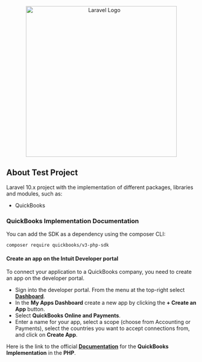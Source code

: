 <p align="center"><a href="https://laravel.com" target="_blank"><img src="https://raw.githubusercontent.com/laravel/art/master/logo-lockup/5%20SVG/2%20CMYK/1%20Full%20Color/laravel-logolockup-cmyk-red.svg" width="400" alt="Laravel Logo"></a></p>

## About Test Project

Laravel 10.x project with the implementation of different packages, libraries and modules, such as:

- QuickBooks

### QuickBooks Implementation Documentation
You can add the SDK as a dependency using the composer CLI:

    composer require quickbooks/v3-php-sdk

#### Create an app on the Intuit Developer portal

To connect your application to a QuickBooks company, you need to create an app on the developer portal.

- Sign into the developer portal. From the menu at the top-right select [**Dashboard**](https://developer.intuit.com/app/developer/dashboard).
- In the **My Apps Dashboard** create a new app by clicking the **+ Create an App** button.
- Select **QuickBooks Online and Payments**.
- Enter a name for your app, select a scope (choose from Accounting or Payments), select the countries you want to accept connections from, and click on **Create App**.

Here is the link to the official **[Documentation](https://developer.intuit.com/app/developer/qbo/docs/develop/sdks-and-samples-collections/php)** for the **QuickBooks Implementation** in the **PHP**.

